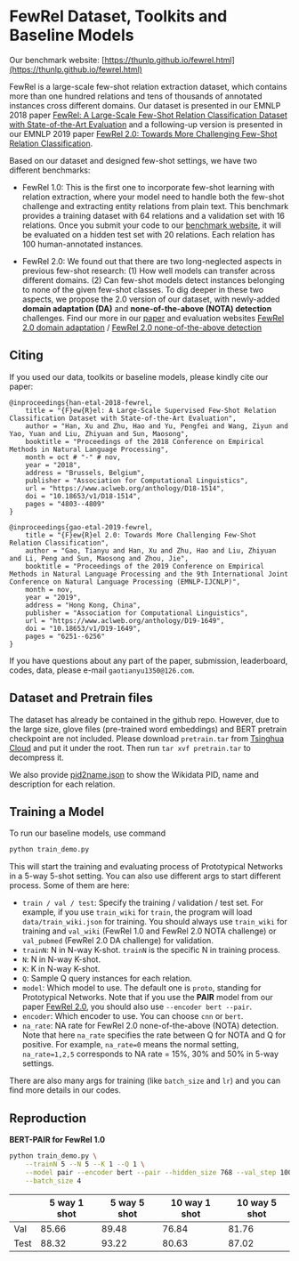 # FewRel Dataset, Toolkits and Baseline Models

Our benchmark website: [https://thunlp.github.io/fewrel.html](https://thunlp.github.io/fewrel.html)

FewRel is a large-scale few-shot relation extraction dataset, which contains more than one hundred relations and tens of thousands of annotated instances cross different domains. Our dataset is presented in our EMNLP 2018 paper [FewRel: A Large-Scale Few-Shot Relation Classification Dataset with State-of-the-Art Evaluation](https://www.aclweb.org/anthology/D18-1514.pdf) and a following-up version is presented in our EMNLP 2019 paper [FewRel 2.0: Towards More Challenging Few-Shot Relation Classification](https://www.aclweb.org/anthology/D19-1649.pdf).

Based on our dataset and designed few-shot settings, we have two different benchmarks:

* FewRel 1.0: This is the first one to incorporate few-shot learning with relation extraction, where your model need to handle both the few-shot challenge and extracting entity relations from plain text. This benchmark provides a training dataset with 64 relations and a validation set with 16 relations. Once you submit your code to our [benchmark website](https://thunlp.github.io/1/fewrel1.html), it will be evaluated on a hidden test set with 20 relations. Each relation has 100 human-annotated instances. 

* FewRel 2.0: We found out that there are two long-neglected aspects in previous few-shot research: (1) How well models can transfer across different domains. (2) Can few-shot models detect instances belonging to none of the given few-shot classes. To dig deeper in these two aspects, we propose the 2.0 version of our dataset, with newly-added **domain adaptation (DA)** and **none-of-the-above (NOTA) detection** challenges. Find our more in our [paper](https://www.aclweb.org/anthology/D19-1649.pdf) and evaluation websites [FewRel 2.0 domain adaptation](https://thunlp.github.io/2/fewrel2_da.html) / [FewRel 2.0 none-of-the-above detection](https://thunlp.github.io/2/fewrel2_nota.html)

## Citing
If you used our data, toolkits or baseline models, please kindly cite our paper:
```
@inproceedings{han-etal-2018-fewrel,
    title = "{F}ew{R}el: A Large-Scale Supervised Few-Shot Relation Classification Dataset with State-of-the-Art Evaluation",
    author = "Han, Xu and Zhu, Hao and Yu, Pengfei and Wang, Ziyun and Yao, Yuan and Liu, Zhiyuan and Sun, Maosong",
    booktitle = "Proceedings of the 2018 Conference on Empirical Methods in Natural Language Processing",
    month = oct # "-" # nov,
    year = "2018",
    address = "Brussels, Belgium",
    publisher = "Association for Computational Linguistics",
    url = "https://www.aclweb.org/anthology/D18-1514",
    doi = "10.18653/v1/D18-1514",
    pages = "4803--4809"
}

@inproceedings{gao-etal-2019-fewrel,
    title = "{F}ew{R}el 2.0: Towards More Challenging Few-Shot Relation Classification",
    author = "Gao, Tianyu and Han, Xu and Zhu, Hao and Liu, Zhiyuan and Li, Peng and Sun, Maosong and Zhou, Jie",
    booktitle = "Proceedings of the 2019 Conference on Empirical Methods in Natural Language Processing and the 9th International Joint Conference on Natural Language Processing (EMNLP-IJCNLP)",
    month = nov,
    year = "2019",
    address = "Hong Kong, China",
    publisher = "Association for Computational Linguistics",
    url = "https://www.aclweb.org/anthology/D19-1649",
    doi = "10.18653/v1/D19-1649",
    pages = "6251--6256"
}
```

If you have questions about any part of the paper, submission, leaderboard, codes, data, please e-mail `gaotianyu1350@126.com`.

## Dataset and Pretrain files

The dataset has already be contained in the github repo. However, due to the large size, glove files (pre-trained word embeddings) and BERT pretrain checkpoint are not included. Please download `pretrain.tar` from [Tsinghua Cloud](https://cloud.tsinghua.edu.cn/f/58f57bda00eb40be8d10/?dl=1) and put it under the root. Then run `tar xvf pretrain.tar` to decompress it.

We also provide [pid2name.json](https://github.com/thunlp/FewRel/blob/master/data/pid2name.json) to show the Wikidata PID, name and description for each relation. 

## Training a Model

To run our baseline models, use command

```bash
python train_demo.py
```

This will start the training and evaluating process of Prototypical Networks in a 5-way 5-shot setting. You can also use different args to start different process. Some of them are here:

* `train / val / test`: Specify the training / validation / test set. For example, if you use `train_wiki` for `train`, the program will load `data/train_wiki.json` for training. You should always use `train_wiki` for training and `val_wiki` (FewRel 1.0 and FewRel 2.0 NOTA challenge) or `val_pubmed` (FewRel 2.0 DA challenge) for validation.
* `trainN`: N in N-way K-shot. `trainN` is the specific N in training process.
* `N`: N in N-way K-shot.
* `K`: K in N-way K-shot.
* `Q`: Sample Q query instances for each relation.
* `model`: Which model to use. The default one is `proto`, standing for Prototypical Networks. Note that if you use the **PAIR** model from our paper [FewRel 2.0](https://www.aclweb.org/anthology/D19-1649.pdf), you should also use `--encoder bert --pair`.
* `encoder`: Which encoder to use. You can choose `cnn` or `bert`. 
* `na_rate`: NA rate for FewRel 2.0 none-of-the-above (NOTA) detection. Note that here `na_rate` specifies the rate between Q for NOTA and Q for positive. For example, `na_rate=0` means the normal setting, `na_rate=1,2,5` corresponds to NA rate = 15%, 30% and 50% in 5-way settings.

There are also many args for training (like `batch_size` and `lr`) and you can find more details in our codes.

## Reproduction

**BERT-PAIR for FewRel 1.0**

```bash
python train_demo.py \
    --trainN 5 --N 5 --K 1 --Q 1 \
    --model pair --encoder bert --pair --hidden_size 768 --val_step 1000 \
    --batch_size 4
```

|                   | 5 way 1 shot | 5 way 5 shot | 10 way 1 shot | 10 way 5 shot |
|  ---------------  | -----------  | ------------- | ------------ | ------------- |
| Val               | 85.66 | 89.48 | 76.84 | 81.76 |
| Test              | 88.32 | 93.22 | 80.63 | 87.02 |
